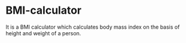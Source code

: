# BMI-calculator
It is a BMI calculator which calculates body mass index on the basis of height and weight of a person.

